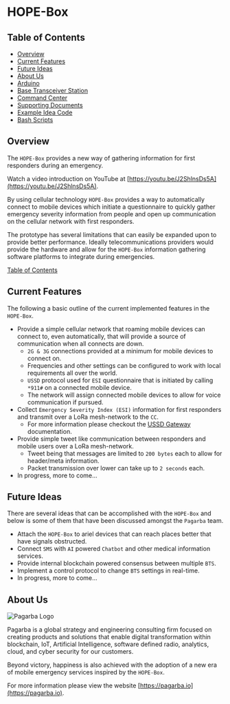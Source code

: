 # HOPE-Box

## Table of Contents

* [Overview](#overview)
* [Current Features](#current-features)
* [Future Ideas](#future-ideas)
* [About Us](#about-us)
* [Arduino](arduino/)
* [Base Transceiver Station](bts/)
* [Command Center](cc/)
* [Supporting Documents](docs/)
* [Example Idea Code](examples/)
* [Bash Scripts](scripts/)

## Overview

The `HOPE-Box` provides a new way of gathering information for first responders during an emergency.  

Watch a video introduction on YouTube at [https://youtu.be/J2ShlnsDs5A](https://youtu.be/J2ShlnsDs5A).

By using cellular technology `HOPE-Box` provides a way to automatically connect to mobile devices which initiate a questionnaire to quickly gather emergency severity information from people and open up communication on the cellular network with first responders.

The prototype has several limitations that can easily be expanded upon to provide better performance.  Ideally telecommunications providers would provide the hardware and allow for the `HOPE-Box` information gathering software platforms to integrate during emergencies.  

[Table of Contents](#table-of-contents)


## Current Features

The following a basic outline of the current implemented features in the `HOPE-Box`.

* Provide a simple cellular network that roaming mobile devices can connect to, even automatically, that will provide a source of communication when all connects are down.
  - `2G & 3G` connections provided at a minimum for mobile devices to connect on.
  - Frequencies and other settings can be configured to work with local requirements all over the world.
  - `USSD` protocol used for `ESI` questionnaire that is initiated by calling `*911#` on a connected mobile device.
  - The network will assign connected mobile devices to allow for voice communication if pursued.
* Collect `Emergency Severity Index (ESI)` information for first responders and transmit over a LoRa mesh-network to the `CC`.
  - For more information please checkout the [USSD Gateway](bts/ussd/) documentation.
* Provide simple tweet like communication between responders and mobile users over a LoRa mesh-network.
  - Tweet being that messages are limited to `200 bytes` each to allow for header/meta information.
  - Packet transmission over lower can take up to `2 seconds` each.
* In progress, more to come...


## Future Ideas

There are several ideas that can be accomplished with the `HOPE-Box` and below is some of them that have been discussed amongst the `Pagarba` team.

* Attach the `HOPE-Box` to ariel devices that can reach places better that have signals obstructed.
* Connect `SMS` with `AI` powered `Chatbot` and other medical information services.
* Provide internal blockchain powered consensus between multiple `BTS`.
* Implement a control protocol to change `BTS` settings in real-time.
* In progress, more to come...


## About Us

![Pagarba Logo](https://secureservercdn.net/50.62.88.95/138.e03.myftpupload.com/wp-content/themes/twentyseventeen/pagarba/static/images/pagarba-logo-original.svg?sanitize=true)

Pagarba is a global strategy and engineering consulting firm focused on creating products and solutions that enable digital transformation within blockchain, IoT, Artificial Intelligence, software defined radio, analytics, cloud, and cyber security for our customers.

Beyond victory, happiness is also achieved with the adoption of a new era of mobile emergency services inspired by the `HOPE-Box`.

For more information please view the website [https://pagarba.io](https://pagarba.io).
